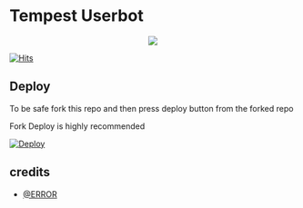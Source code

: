 # Tempest Userbot

<p align="center"><img src="https://telegra.ph/file/8da10fa146b107970e0c5.jpg"></p>


[![Hits](https://hits.seeyoufarm.com/api/count/incr/badge.svg?url=https%3A%2F%2Fgithub.com%2Fkirito-1240%2FTempest-1&count_bg=%2379C83D&title_bg=%23555555&icon=&icon_color=%23E7E7E7&title=hits&edge_flat=false)](https://github.com/kirito-1240/Tempest-1)

 
## Deploy

To be safe fork this repo and then press deploy button from the forked repo 

Fork Deploy is highly recommended

[![Deploy](https://www.herokucdn.com/deploy/button.svg)](https://heroku.com/deploy)

## credits
   - [@ERROR](https://t.me/AnonyXMask)
